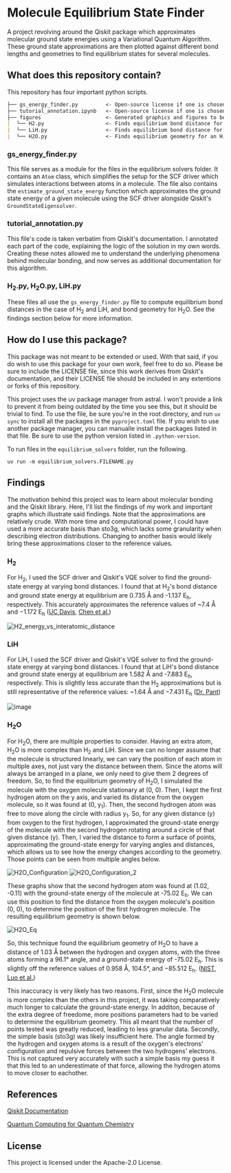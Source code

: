 # Molecule Equilibrium State Finder
A project revolving around the Qiskit package which approximates molecular ground state energies using a Variational Quantum Algorithm. These ground state approximations are then plotted against different bond lengths and geometries to find equilibrium states for several molecules.

## What does this repository contain?
This repository has four important python scripts.

```markdown
├── gs_energy_finder.py         <- Open-source license if one is chosen
├── tutorial_annotation.ipynb   <- Open-source license if one is chosen
├── figures                     <- Generated graphics and figures to be used in reporting
|  └── H2.py                    <- Finds equilibrium bond distance for an H₂ molecule
|  └── LiH.py                   <- Finds equilibrium bond distance for an LiH molecule
|  └── H2O.py                   <- Finds equilibrium geometry for an H₂O molecule
```

### gs_energy_finder.py
This file serves as a module for the files in the equilibrium solvers folder. It contains an `Atom` class, which simplifies the setup for the SCF driver which simulates interactions between atoms in a molecule. The file also contains the `estimate_ground_state_energy` function which approximates the ground state energy of a given molecule using the SCF driver alongside Qiskit's `GroundStateEigensolver`.

### tutorial_annotation.py
This file's code is taken verbatim from Qiskit's documentation. I annotated each part of the code, explaining the logic of the solution in my own words. Creating these notes allowed me to understand the underlying phenomena behind molecular bonding, and now serves as additional documentation for this algorithm.

### H<sub>2</sub>.py, H<sub>2</sub>O.py, LiH.py
These files all use the `gs_energy_finder.py` file to compute equilibrium bond distances in the case of H<sub>2</sub> and LiH, and bond geometry for H<sub>2</sub>O. See the findings section below for more information.

## How do I use this package?
This package was not meant to be extended or used. With that said, if you do wish to use this package for your own work, feel free to do so. Please be sure to include the LICENSE file, since this work derives from Qiskit's documentation, and their LICENSE file should be included in any extentions or forks of this repository.

This project uses the uv package manager from astral. I won't provide a link to prevent it from being outdated by the time you see this, but it should be trivial to find. To use the file, be sure you're in the root directory, and run `uv sync` to install all the packages in the `pyproject.toml` file. If you wish to use another package manager, you can manualle install the packages listed in that file. Be sure to use the python version listed in `.python-version`.

To run files in the `equilibrium_solvers` folder, run the following.

`uv run -m equilibrium_solvers.FILENAME.py`

## Findings
The motivation behind this project was to learn about molecular bonding and the Qiskit library. Here, I'll list the findings of my work and important graphs which illustrate said findings. Note that the approximations are relatively crude. With more time and computational power, I could have used a more accurate basis than sto3g, which lacks some granularity when describing electron distributions. Changing to another basis would likely bring these approximations closer to the reference values.

### H<sub>2</sub>
For H<sub>2</sub>, I used the SCF driver and Qiskit's VQE solver to find the ground-state energy at varying bond distances. I found that at H<sub>2</sub>'s bond distance and ground state energy at equilibrium are 0.735 Å and -1.137 E<sub>h</sub>, respectively. This accurately approximates the reference values of ~7.4 Å and −1.172 E<sub>h</sub> ([UC Davis](https://chem.libretexts.org/Courses/University_of_California_Davis/UCD_Chem_002A/UCD_Chem_2A/Text/Unit_IV%3A_Electronic_Structure_and_Bonding/10%3A_Bonding_II%3A_Additional_Aspects/10.1%3A_Bonding_Theories), [Chen et al.](https://doi.org/https://doi.org/10.1016/S1049-250X(05)51015-2))

![H2_energy_vs_interatomic_distance](figures/H2_energy.png)

### LiH
For LiH, I used the SCF driver and Qiskit's VQE solver to find the ground-state energy at varying bond distances. I found that at LiH's bond distance and ground state energy at equilibrium are 1.582 Å and -7.883 E<sub>h</sub>, respectively. This is slightly less accurate than the H<sub>2</sub> approximations but is still representative of the reference values: ~1.64 Å and −7.431 E<sub>h</sub> ([Dr. Pant](https://indico.in2p3.fr/event/2481/contributions/24469/attachments/19766/24292/ID_72_poster_A0.pdf))

![image](figures/LiH_Energy.png)

### H<sub>2</sub>O
For H<sub>2</sub>O, there are multiple properties to consider. Having an extra atom, H<sub>2</sub>O is more complex than H<sub>2</sub> and LiH. Since we can no longer assume that the molecule is structured linearly, we can vary the position of each atom in multiple axes, not just vary the distance between them. Since the atoms will always be arranged in a plane, we only need to give them 2 degrees of freedom. So, to find the equilibrium geometry of H<sub>2</sub>O, I simulated the molecule with the oxygen molecule stationary at (0, 0). Then, I kept the first hydrogen atom on the y axis, and varied its distance from the oxygen molecule, so it was found at (0, y<sub>1</sub>). Then, the second hydrogen atom was free to move along the circle with radius y<sub>1</sub>. So, for any given distance (y) from oxygen to the first hydrogen, I approximated the ground-state energy of the molecule with the second hydrogen rotating around a circle of that given distance (y). Then, I varied the distance to form a surface of points, approximating the ground-state energy for varying angles and distances, which allows us to see how the energy changes according to the geometry. Those points can be seen from multiple angles below.

![H2O_Configuration](figures/H2O_GSE_vs_hydrogen_position.png)
![H2O_Configuration_2](figures/H2O_GSE_vs_hydrogen_position_2.png)

These graphs show that the second hydrogen atom was found at (1.02, -0.11) with the ground-state energy of the molecule at -75.02 E<sub>h</sub>. We can use this position to find the distance from the oxygen molecule's position (0, 0), to determine the position of the first hydrogren molecule. The resulting equilibrium geometry is shown below.

![H2O_Eq](figures/H2O_equilibrium_state.png)

So, this technique found the equilibrium geometry of H<sub>2</sub>O to have a distance of 1.03 Å between the hydrogen and oxygen atoms, with the three atoms forming a 96.1° angle, and a ground-state energy of -75.02 E<sub>h</sub>. This is slightly off the reference values of 0.958 Å, 104.5°, and −85.512 E<sub>h</sub>. ([NIST](https://cccbdb.nist.gov/expgeom2x.asp?casno=7732185), [Luo et al.](https://arxiv.org/pdf/1002.1287))

This inaccuracy is very likely has two reasons. First, since the H<sub>2</sub>O molecule is more complex than the others in this project, it was taking comparatively much longer to calculate the ground-state energy. In additon, because of the extra degree of freedome, more positions parameters had to be varied to determine the equilibrium geometry. This all meant that the number of points tested was greatly reduced, leading to less granular data. Secondly, the simple basis (sto3g) was likely insufficient here. The angle formed by the hydrogen and oxygen atoms is a result of the oxygen's electrons' configuration and repulsive forces between the two hydrogens' electrons. This is not captured very accurately with such a simple basis my guess it that this led to an underestimate of that force, allowing the hydrogen atoms to move closer to eachother. 

## References
[Qiskit Documentation](https://qiskit-community.github.io/qiskit-nature/tutorials/01_electronic_structure.html)

[Quantum Computing for Quantum Chemistry](https://pubs.acs.org/doi/book/10.1021/acsinfocus.7e9012)



## License
This project is licensed under the Apache-2.0 License.
